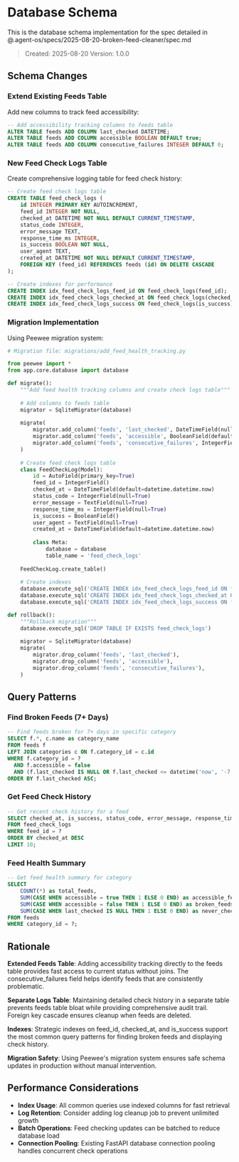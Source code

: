 # Database Schema

This is the database schema implementation for the spec detailed in @.agent-os/specs/2025-08-20-broken-feed-cleaner/spec.md

> Created: 2025-08-20
> Version: 1.0.0

## Schema Changes

### Extend Existing Feeds Table

Add new columns to track feed accessibility:

```sql
-- Add accessibility tracking columns to feeds table
ALTER TABLE feeds ADD COLUMN last_checked DATETIME;
ALTER TABLE feeds ADD COLUMN accessible BOOLEAN DEFAULT true;
ALTER TABLE feeds ADD COLUMN consecutive_failures INTEGER DEFAULT 0;
```

### New Feed Check Logs Table

Create comprehensive logging table for feed check history:

```sql
-- Create feed check logs table
CREATE TABLE feed_check_logs (
    id INTEGER PRIMARY KEY AUTOINCREMENT,
    feed_id INTEGER NOT NULL,
    checked_at DATETIME NOT NULL DEFAULT CURRENT_TIMESTAMP,
    status_code INTEGER,
    error_message TEXT,
    response_time_ms INTEGER,
    is_success BOOLEAN NOT NULL,
    user_agent TEXT,
    created_at DATETIME NOT NULL DEFAULT CURRENT_TIMESTAMP,
    FOREIGN KEY (feed_id) REFERENCES feeds (id) ON DELETE CASCADE
);

-- Create indexes for performance
CREATE INDEX idx_feed_check_logs_feed_id ON feed_check_logs(feed_id);
CREATE INDEX idx_feed_check_logs_checked_at ON feed_check_logs(checked_at);
CREATE INDEX idx_feed_check_logs_success ON feed_check_logs(is_success);
```

### Migration Implementation

Using Peewee migration system:

```python
# Migration file: migrations/add_feed_health_tracking.py

from peewee import *
from app.core.database import database

def migrate():
    """Add feed health tracking columns and create check logs table"""
    
    # Add columns to feeds table
    migrator = SqliteMigrator(database)
    
    migrate(
        migrator.add_column('feeds', 'last_checked', DateTimeField(null=True)),
        migrator.add_column('feeds', 'accessible', BooleanField(default=True)),
        migrator.add_column('feeds', 'consecutive_failures', IntegerField(default=0)),
    )
    
    # Create feed check logs table
    class FeedCheckLog(Model):
        id = AutoField(primary_key=True)
        feed_id = IntegerField()
        checked_at = DateTimeField(default=datetime.datetime.now)
        status_code = IntegerField(null=True)
        error_message = TextField(null=True)
        response_time_ms = IntegerField(null=True)
        is_success = BooleanField()
        user_agent = TextField(null=True)
        created_at = DateTimeField(default=datetime.datetime.now)
        
        class Meta:
            database = database
            table_name = 'feed_check_logs'
    
    FeedCheckLog.create_table()
    
    # Create indexes
    database.execute_sql('CREATE INDEX idx_feed_check_logs_feed_id ON feed_check_logs(feed_id)')
    database.execute_sql('CREATE INDEX idx_feed_check_logs_checked_at ON feed_check_logs(checked_at)')
    database.execute_sql('CREATE INDEX idx_feed_check_logs_success ON feed_check_logs(is_success)')

def rollback():
    """Rollback migration"""
    database.execute_sql('DROP TABLE IF EXISTS feed_check_logs')
    
    migrator = SqliteMigrator(database)
    migrate(
        migrator.drop_column('feeds', 'last_checked'),
        migrator.drop_column('feeds', 'accessible'),
        migrator.drop_column('feeds', 'consecutive_failures'),
    )
```

## Query Patterns

### Find Broken Feeds (7+ Days)

```sql
-- Find feeds broken for 7+ days in specific category
SELECT f.*, c.name as category_name
FROM feeds f
LEFT JOIN categories c ON f.category_id = c.id
WHERE f.category_id = ? 
  AND f.accessible = false
  AND (f.last_checked IS NULL OR f.last_checked <= datetime('now', '-7 days'))
ORDER BY f.last_checked ASC;
```

### Get Feed Check History

```sql
-- Get recent check history for a feed
SELECT checked_at, is_success, status_code, error_message, response_time_ms
FROM feed_check_logs
WHERE feed_id = ?
ORDER BY checked_at DESC
LIMIT 10;
```

### Feed Health Summary

```sql
-- Get feed health summary for category
SELECT 
    COUNT(*) as total_feeds,
    SUM(CASE WHEN accessible = true THEN 1 ELSE 0 END) as accessible_feeds,
    SUM(CASE WHEN accessible = false THEN 1 ELSE 0 END) as broken_feeds,
    SUM(CASE WHEN last_checked IS NULL THEN 1 ELSE 0 END) as never_checked
FROM feeds 
WHERE category_id = ?;
```

## Rationale

**Extended Feeds Table**: Adding accessibility tracking directly to the feeds table provides fast access to current status without joins. The consecutive_failures field helps identify feeds that are consistently problematic.

**Separate Logs Table**: Maintaining detailed check history in a separate table prevents feeds table bloat while providing comprehensive audit trail. Foreign key cascade ensures cleanup when feeds are deleted.

**Indexes**: Strategic indexes on feed_id, checked_at, and is_success support the most common query patterns for finding broken feeds and displaying check history.

**Migration Safety**: Using Peewee's migration system ensures safe schema updates in production without manual intervention.

## Performance Considerations

- **Index Usage**: All common queries use indexed columns for fast retrieval
- **Log Retention**: Consider adding log cleanup job to prevent unlimited growth
- **Batch Operations**: Feed checking updates can be batched to reduce database load
- **Connection Pooling**: Existing FastAPI database connection pooling handles concurrent check operations